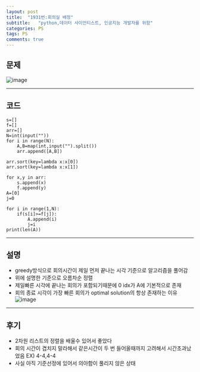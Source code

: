 ```yaml
---
layout: post
title:  "1931번:회의실 배정"
subtitle:   "python,데이터 사이언티스트, 인공지능 개발자를 위함"
categories: PS
tags: PS
comments: true
---
```

## 문제

![image](https://user-images.githubusercontent.com/70193130/185350800-ca45bccd-a726-4e21-ae0b-1cfe7362cc6d.png)

---

## 코드 

~~~
s=[]
f=[]
arr=[]
N=int(input(""))
for i in range(N):
    A,B=map(int,input("").split())
    arr.append([A,B])

arr.sort(key=lambda x:x[0])
arr.sort(key=lambda x:x[1])

for x,y in arr:
    s.append(x)
    f.append(y)
A=[0]
j=0

for i in range(1,N):
    if(s[i]>=f[j]):
        A.append(i)
        j=i
print(len(A))
~~~

---
## 설명
+ greedy방식으로 회의시간이 제일 먼저 끝나는 시각 기준으로 알고리즘을 풀어감
+ 위에 설명한 기준으로 오름차순 정렬
+ 제일빠른 시각에 끝나는 회의가 포함되기때문에 0 idx가 A에 기본적으로 존재
+ 회의 종료 시각이 가장 빠른 회의가 optimal solution의 항상 존재하는 이유
![image](https://user-images.githubusercontent.com/70193130/185354290-51e73b43-aa8b-41e8-bdc3-3ab3b9b7996f.png)

---
## 후기 

+ 2차원 리스트의 정렬을 배울수 있어서 좋았다
+ 회의 시간이 겹치지 말라해서 같은시간이 두 번 들어올때까지 고려해서 시간초과났었음 EX) 4-4,4-4
+ 사실 아직 기준선정에 있어서 의아함이 풀리지 않은 상태